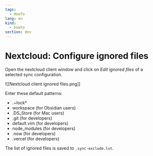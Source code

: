 ```yaml
---
tags:
  - HowTo
lang: en
kind:
  - howto
section: dev
---
```


# Nextcloud: Configure ignored files

Open the nextcloud client window and click on _Edit ignored files_ of a selected sync configuration.

![[Nextcloud client ignored files.png]]

Enter these default patterns:

- .~lock\*
- workspace (for Obsidian users)
- .DS_Store (for Mac users)
- .git (for developers)
- default.vim (for developers)
- node_modules (for developers)
- .now (for developers)
- .vercel (for developers)

The list of ignored files is saved to `.sync-exclude.lst`.

